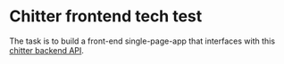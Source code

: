 # Chitter frontend tech test
The task is to build a front-end single-page-app that interfaces with this [chitter backend API](https://github.com/makersacademy/chitter_api_backend). 
